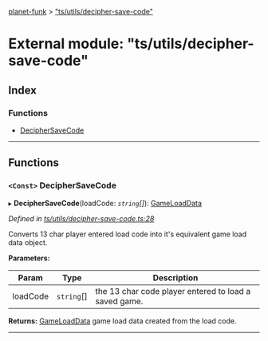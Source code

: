 [planet-funk](../README.md) > ["ts/utils/decipher-save-code"](../modules/_ts_utils_decipher_save_code_.md)

# External module: "ts/utils/decipher-save-code"

## Index

### Functions

* [DecipherSaveCode](_ts_utils_decipher_save_code_.md#deciphersavecode)

---

## Functions

<a id="deciphersavecode"></a>

### `<Const>` DecipherSaveCode

▸ **DecipherSaveCode**(loadCode: *`string`[]*): [GameLoadData](../interfaces/_ts_models_game_load_data_.gameloaddata.md)

*Defined in [ts/utils/decipher-save-code.ts:28](https://github.com/WilliamRADFunk/planet-funk/blob/e4c30d1/src/ts/utils/decipher-save-code.ts#L28)*

Converts 13 char player entered load code into it's equivalent game load data object.

**Parameters:**

| Param | Type | Description |
| ------ | ------ | ------ |
| loadCode | `string`[] |  the 13 char code player entered to load a saved game. |

**Returns:** [GameLoadData](../interfaces/_ts_models_game_load_data_.gameloaddata.md)
game load data created from the load code.

___


